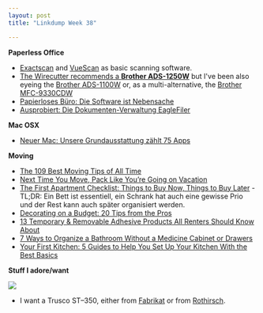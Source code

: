 ```yaml
---
layout: post
title: "Linkdump Week 38"

---
```


**Paperless Office**
- [Exactscan](http://exactscan.com/de/index.html) and [VueScan](https://www.hamrick.com/) as basic scanning software.
- [The Wirecutter recommends a **Brother ADS-1250W**](https://thewirecutter.com/reviews/best-portable-document-scanner/) but I've been also eyeing the [Brother ADS-1100W](https://www.ricardo.ch/de/a/brother-scanner-ads-1100w-1083188920/) or, as a multi-alternative, the [Brother MFC-9330CDW](https://www.ricardo.ch/de/a/brother-mfc-9330cdw-1083046276/)
- [Papierloses Büro: Die Software ist Nebensache](https://www.ifun.de/papierloses-buero-die-software-ist-nebensache-121589/)
- [Ausprobiert: Die Dokumenten-Verwaltung EagleFiler](https://www.ifun.de/ausprobiert-die-dokumenten-verwaltung-eaglefiler-100780/)

**Mac OSX**
- [Neuer Mac: Unsere Grundausstattung zählt 75 Apps](https://www.ifun.de/neuer-mac-unsere-grundausstattung-zaehlt-75-apps-102163/)

**Moving**
- [The 109 Best Moving Tips of All Time](https://www.apartmenttherapy.com/moving-tips-36648151)
- [Next Time You Move, Pack Like You’re Going on Vacation](https://www.apartmenttherapy.com/packing-tips-for-moving-262160)
- [The First Apartment Checklist: Things to Buy Now, Things to Buy Later](https://www.apartmenttherapy.com/the-first-apartment-checklist-things-to-buy-now-things-to-buy-later-219419) - TL;DR: Ein Bett ist essentiell, ein Schrank hat auch eine gewisse Prio und der Rest kann auch später organisiert werden.
- [Decorating on a Budget: 20 Tips from the Pros](https://www.apartmenttherapy.com/decorating-on-a-budget-tips-from-the-pros-204068)
- [13 Temporary & Removable Adhesive Products All Renters Should Know About](https://www.apartmenttherapy.com/10-temporary-removable-products-all-renters-should-know-about-206028)
- [7 Ways to Organize a Bathroom Without a Medicine Cabinet or Drawers](https://www.apartmenttherapy.com/7-ways-to-organize-a-bathroom-without-a-medicine-cabinet-or-drawers-239717)
- [Your First Kitchen: 5 Guides to Help You Set Up Your Kitchen With the Best Basics](https://www.thekitchn.com/essential-kitchen-equipment-5-guides-to-help-171152)

**Stuff I adore/want**


![](https://images-na.ssl-images-amazon.com/images/I/71iWd%2BZACjL._SL1500_.jpg)
- I want a Trusco ST–350, either from [Fabrikat](https://www.fabrikat.ch/werkstatt/aufbewahrung/2-stockig-aufklappbare-werkzeugkiste-st-350.html) or from [Rothirsch](https://www.rothirsch.com/collections/trusco/products/japanese-tool-box?variant=17173427271).
